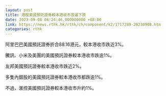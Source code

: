 ```yaml
---
layout: post
title: 港股美國預託證券較本港收市普遍下跌
date: 2023-09-08 06:24:46.000000000 +08:00
link: https://news.rthk.hk/rthk/ch/component/k2/1717289-20230908.htm
categories: rthk
---
```


阿里巴巴美國預託證券折合88.16港元，較本港收市跌近3%。

騰訊、小米及美團的美國預託證券較本港收市跌逾1%。

友邦美國預託證券較本港收市跌近2%。

多隻內銀股的美國預託證券較本港收市都跌逾1%。

不過，滙控美國預託證券較本港收市升約1%。

